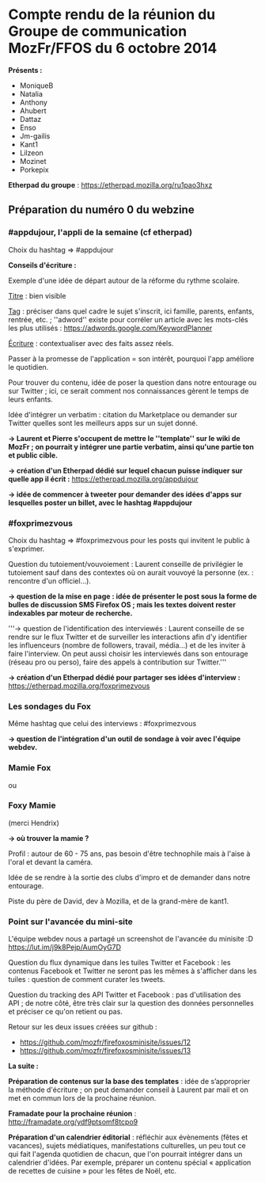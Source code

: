  # Compte rendu de la réunion du Groupe de communication MozFr/FFOS du 6 octobre 2014

__Présents :__

* MoniqueB
* Natalia
* Anthony
* Ahubert
* Dattaz
* Enso
* Jm-gailis
* Kant1
* Lilzeon
* Mozinet
* Porkepix


__Etherpad du groupe__ : https://etherpad.mozilla.org/ru1pao3hxz

## Préparation du numéro 0 du webzine

### #appdujour, l'appli de la semaine (cf etherpad)

Choix du hashtag => #appdujour

__Conseils d'écriture :__
 
Exemple d'une idée de départ autour de la réforme du rythme scolaire.

<u>Titre</u> : bien visible

<u>Tag</u> : préciser dans quel cadre le sujet s'inscrit, ici famille, parents, enfants, rentrée, etc. ; ''adword'' existe pour corréler un article avec les mots-clés les plus utilisés : https://adwords.google.com/KeywordPlanner

<u>Écriture</u> : contextualiser avec des faits assez réels.

Passer à la promesse de l'application = son intérêt, pourquoi l'app améliore le quotidien.

Pour trouver du contenu, idée de poser la question dans notre entourage ou sur Twitter ; ici, ce serait comment nos connaissances gèrent le temps de leurs enfants.

Idée d'intégrer un verbatim : citation du Marketplace ou demander sur Twitter quelles sont les meilleurs apps sur un sujet donné.

__→ Laurent et Pierre s'occupent de mettre le ''template'' sur le wiki de MozFr ; on pourrait y intégrer une partie verbatim, ainsi qu'une partie ton et public cible.__

__→ création d'un Etherpad dédié sur lequel chacun puisse indiquer sur quelle app il écrit :__ https://etherpad.mozilla.org/appdujour

__→ idée de commencer à tweeter pour demander des idées d'apps sur lesquelles poster un billet, avec le hashtag #appdujour__

### #foxprimezvous

Choix du hashtag => #foxprimezvous pour les posts qui invitent le public à s'exprimer.

Question du tutoiement/vouvoiement : Laurent conseille de privilégier le tutoiement sauf dans des contextes où on aurait vouvoyé la personne (ex. : rencontre d'un officiel…).

__→ question de la mise en page : idée de présenter le post sous la forme de bulles de discussion SMS Firefox OS ; mais les textes doivent rester indexables par moteur de recherche.__

'''→ question de l'identification des interviewés : Laurent conseille de se rendre sur le flux Twitter et de surveiller les interactions afin d'y identifier les influenceurs (nombre de followers, travail, média…) et de les inviter à faire l'interview.
On peut aussi choisir les interviewés dans son entourage (réseau pro ou perso), faire des appels à contribution sur Twitter.'''

__→ création d'un Etherpad dédié pour partager ses idées d'interview :__ https://etherpad.mozilla.org/foxprimezvous

### Les sondages du Fox

Même hashtag que celui des interviews : #foxprimezvous

__→ question de l'intégration d'un outil de sondage à voir avec l'équipe webdev.__

### Mamie Fox
ou
### Foxy Mamie
(merci Hendrix)

__→ où trouver la mamie ?__

Profil : autour de 60 - 75 ans, pas besoin d'être technophile mais à l'aise à l'oral et devant la caméra.

Idée de se rendre à la sortie des clubs d'impro et de demander dans notre entourage.

Piste du père de David, dev à Mozilla, et de la grand-mère de kant1.

### Point sur l'avancée du mini-site

L'équipe webdev nous a partagé un screenshot de l'avancée du minisite :D https://lut.im/j9k8Pejp/AumOyG7D

Question du flux dynamique dans les tuiles Twitter et Facebook : les contenus Facebook et Twitter ne seront pas les mêmes à s'afficher dans les tuiles : question de comment curater les tweets.

Question du tracking des API Twitter et Facebook : pas d'utilisation des API ; de notre côté, être très clair sur la question des données personnelles et préciser ce qu'on retient ou pas. 

Retour sur les deux issues créées sur github :
* https://github.com/mozfr/firefoxosminisite/issues/12
* https://github.com/mozfr/firefoxosminisite/issues/13

__La suite :__

__Préparation de contenus sur la base des templates__ : idée de s’approprier la méthode d'écriture ; on peut demander conseil à Laurent par mail et on met en commun lors de la prochaine réunion.

__Framadate pour la prochaine réunion__ :  http://framadate.org/ydf9ptsomf8tcpo9

__Préparation d'un calendrier éditorial__ : réfléchir aux évènements (fêtes et vacances), sujets médiatiques, manifestations culturelles, un peu tout ce qui fait l'agenda quotidien de chacun, que l'on pourrait intégrer dans un calendrier d'idées. Par exemple, préparer un contenu spécial « application de recettes de cuisine » pour les fêtes de Noël, etc.
